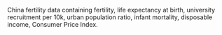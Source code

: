 China fertility data containing fertility, life expectancy at birth, university recruitment per 10k, urban population ratio, infant mortality, disposable income, Consumer Price Index.
